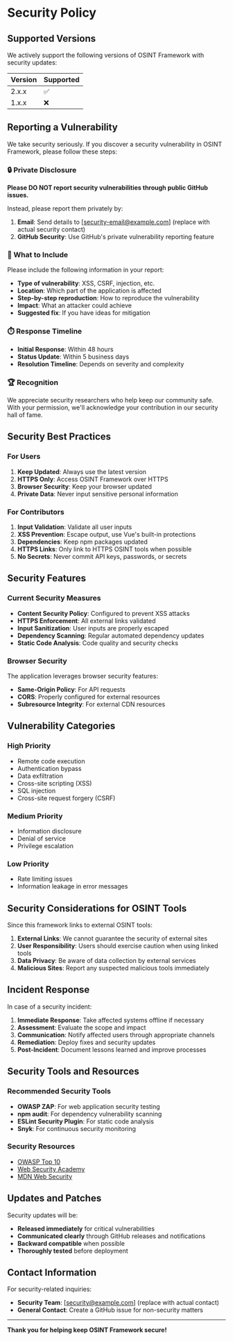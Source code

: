 # Security Policy

## Supported Versions

We actively support the following versions of OSINT Framework with security updates:

| Version | Supported          |
| ------- | ------------------ |
| 2.x.x   | :white_check_mark: |
| 1.x.x   | :x:                |

## Reporting a Vulnerability

We take security seriously. If you discover a security vulnerability in OSINT Framework, please follow these steps:

### 🔒 Private Disclosure

**Please DO NOT report security vulnerabilities through public GitHub issues.**

Instead, please report them privately by:

1. **Email**: Send details to [security-email@example.com] (replace with actual security contact)
2. **GitHub Security**: Use GitHub's private vulnerability reporting feature

### 📝 What to Include

Please include the following information in your report:

- **Type of vulnerability**: XSS, CSRF, injection, etc.
- **Location**: Which part of the application is affected
- **Step-by-step reproduction**: How to reproduce the vulnerability
- **Impact**: What an attacker could achieve
- **Suggested fix**: If you have ideas for mitigation

### ⏱️ Response Timeline

- **Initial Response**: Within 48 hours
- **Status Update**: Within 5 business days
- **Resolution Timeline**: Depends on severity and complexity

### 🏆 Recognition

We appreciate security researchers who help keep our community safe. With your permission, we'll acknowledge your contribution in our security hall of fame.

## Security Best Practices

### For Users

1. **Keep Updated**: Always use the latest version
2. **HTTPS Only**: Access OSINT Framework over HTTPS
3. **Browser Security**: Keep your browser updated
4. **Private Data**: Never input sensitive personal information

### For Contributors

1. **Input Validation**: Validate all user inputs
2. **XSS Prevention**: Escape output, use Vue's built-in protections
3. **Dependencies**: Keep npm packages updated
4. **HTTPS Links**: Only link to HTTPS OSINT tools when possible
5. **No Secrets**: Never commit API keys, passwords, or secrets

## Security Features

### Current Security Measures

- **Content Security Policy**: Configured to prevent XSS attacks
- **HTTPS Enforcement**: All external links validated
- **Input Sanitization**: User inputs are properly escaped
- **Dependency Scanning**: Regular automated dependency updates
- **Static Code Analysis**: Code quality and security checks

### Browser Security

The application leverages browser security features:
- **Same-Origin Policy**: For API requests
- **CORS**: Properly configured for external resources
- **Subresource Integrity**: For external CDN resources

## Vulnerability Categories

### High Priority
- Remote code execution
- Authentication bypass
- Data exfiltration
- Cross-site scripting (XSS)
- SQL injection
- Cross-site request forgery (CSRF)

### Medium Priority
- Information disclosure
- Denial of service
- Privilege escalation

### Low Priority
- Rate limiting issues
- Information leakage in error messages

## Security Considerations for OSINT Tools

Since this framework links to external OSINT tools:

1. **External Links**: We cannot guarantee the security of external sites
2. **User Responsibility**: Users should exercise caution when using linked tools
3. **Data Privacy**: Be aware of data collection by external services
4. **Malicious Sites**: Report any suspected malicious tools immediately

## Incident Response

In case of a security incident:

1. **Immediate Response**: Take affected systems offline if necessary
2. **Assessment**: Evaluate the scope and impact
3. **Communication**: Notify affected users through appropriate channels
4. **Remediation**: Deploy fixes and security updates
5. **Post-Incident**: Document lessons learned and improve processes

## Security Tools and Resources

### Recommended Security Tools
- **OWASP ZAP**: For web application security testing
- **npm audit**: For dependency vulnerability scanning
- **ESLint Security Plugin**: For static code analysis
- **Snyk**: For continuous security monitoring

### Security Resources
- [OWASP Top 10](https://owasp.org/www-project-top-ten/)
- [Web Security Academy](https://portswigger.net/web-security)
- [MDN Web Security](https://developer.mozilla.org/en-US/docs/Web/Security)

## Updates and Patches

Security updates will be:
- **Released immediately** for critical vulnerabilities
- **Communicated clearly** through GitHub releases and notifications
- **Backward compatible** when possible
- **Thoroughly tested** before deployment

## Contact Information

For security-related inquiries:
- **Security Team**: [security@example.com] (replace with actual contact)
- **General Contact**: Create a GitHub issue for non-security matters

---

**Thank you for helping keep OSINT Framework secure!**
